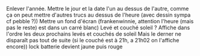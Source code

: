 Enlever l'année.
Mettre le jour et la date l'un au dessus de l'autre,
comme ça on peut mettre d'autres trucs au dessus de l'heure (avec dessin sympa cf pebble ?))
Mettre un fond d'écran (frankenwinnie, attention l'heure (mais pas le reste) est dans un carré blanc)
Levé et couché soleil ?
Affiche dans l'ordre les deux prochains levés et couchés de soleil
Mais le derner ne disparaît pas tout de suite (si le couché est à 21h, a 21h02 on l'affiche encore))
lock
batterie devient jaune puis rouge 
